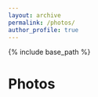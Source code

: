 ```yaml
---
layout: archive
permalink: /photos/
author_profile: true
---
```


{% include base_path %}

<h1>Photos</h1>
